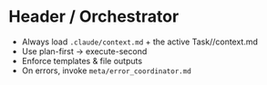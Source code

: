 # Header / Orchestrator

- Always load `.claude/context.md` + the active Task/<idea>/context.md
- Use plan-first → execute-second
- Enforce templates & file outputs
- On errors, invoke `meta/error_coordinator.md`
